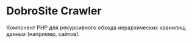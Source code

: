 # DobroSite Crawler

Компонент PHP для рекурсивного обхода иерархических хранилищ данных (например, сайтов).
